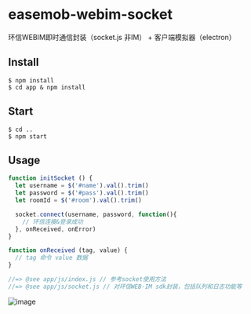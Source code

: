 # easemob-webim-socket
环信WEBIM即时通信封装（socket.js 非IM） + 客户端模拟器（electron）

## Install

```
$ npm install
$ cd app & npm install
```

## Start

```
$ cd ..
$ npm start
```

## Usage

```js
function initSocket () {
  let username = $('#name').val().trim()
  let password = $('#pass').val().trim()
  let roomId = $('#room').val().trim()

  socket.connect(username, password, function(){
    // 环信连接&登录成功
  }, onReceived, onError)
}

function onReceived (tag, value) {
  // tag 命令 value 数据
}

//=> @see app/js/index.js // 参考socket使用方法
//=> @see app/js/socket.js // 对环信WEB-IM sdk封装，包括队列和日志功能等
```

![image](https://raw.githubusercontent.com/xiaoping6688/easemob-webim-socket/master/screenshot.png)
